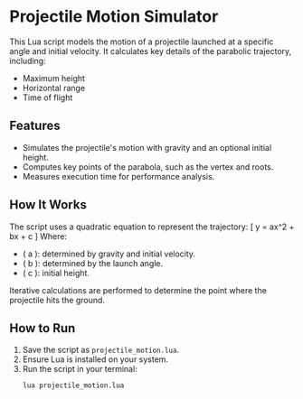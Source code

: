 # Projectile Motion Simulator

This Lua script models the motion of a projectile launched at a specific angle and initial velocity. It calculates key details of the parabolic trajectory, including:
- Maximum height
- Horizontal range
- Time of flight

## Features
- Simulates the projectile's motion with gravity and an optional initial height.
- Computes key points of the parabola, such as the vertex and roots.
- Measures execution time for performance analysis.

## How It Works
The script uses a quadratic equation to represent the trajectory:
\[ y = ax^2 + bx + c \]
Where:
- \( a \): determined by gravity and initial velocity.
- \( b \): determined by the launch angle.
- \( c \): initial height.

Iterative calculations are performed to determine the point where the projectile hits the ground.

## How to Run
1. Save the script as `projectile_motion.lua`.
2. Ensure Lua is installed on your system.
3. Run the script in your terminal:
   ```bash
   lua projectile_motion.lua
